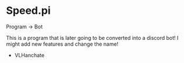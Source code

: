 # Speed.pi
Program -> Bot



This is a program that is later going to be converted into a discord bot! I might add new features and change the name!


- VLHanchate
